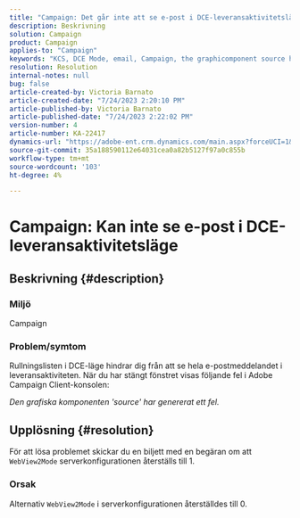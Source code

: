 ```yaml
---
title: "Campaign: Det går inte att se e-post i DCE-leveransaktivitetsläget"
description: Beskrivning
solution: Campaign
product: Campaign
applies-to: "Campaign"
keywords: "KCS, DCE Mode, email, Campaign, the graphicomponent source has generated an error, delivery activity"
resolution: Resolution
internal-notes: null
bug: false
article-created-by: Victoria Barnato
article-created-date: "7/24/2023 2:20:10 PM"
article-published-by: Victoria Barnato
article-published-date: "7/24/2023 2:22:02 PM"
version-number: 4
article-number: KA-22417
dynamics-url: "https://adobe-ent.crm.dynamics.com/main.aspx?forceUCI=1&pagetype=entityrecord&etn=knowledgearticle&id=813ca62e-2d2a-ee11-bdf4-6045bd0065b6"
source-git-commit: 35a188590112e64031cea0a82b5127f97a0c855b
workflow-type: tm+mt
source-wordcount: '103'
ht-degree: 4%

---
```


# Campaign: Kan inte se e-post i DCE-leveransaktivitetsläge

## Beskrivning {#description}


### Miljö

Campaign

### Problem/symtom

Rullningslisten i DCE-läge hindrar dig från att se hela e-postmeddelandet i leveransaktiviteten. När du har stängt fönstret visas följande fel i Adobe Campaign Client-konsolen:

*Den grafiska komponenten &#39;source&#39; har genererat ett fel.*


## Upplösning {#resolution}


För att lösa problemet skickar du en biljett med en begäran om att `WebView2Mode` serverkonfigurationen återställs till 1.

### Orsak

Alternativ `WebView2Mode` i serverkonfigurationen återställdes till 0.
